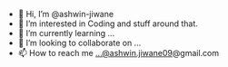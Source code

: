 - 👋 Hi, I’m @ashwin-jiwane
- 👀 I’m interested in Coding and stuff around that.
- 🌱 I’m currently learning ...
- 💞️ I’m looking to collaborate on ...
- 📫 How to reach me ...@ashwin.jiwane09@gmail.com

<!---
ashwin-jiwane/ashwin-aj is a ✨ special ✨ repository because its `README.md` (this file) appears on your GitHub profile.
You can click the Preview link to take a look at your changes.
--->
